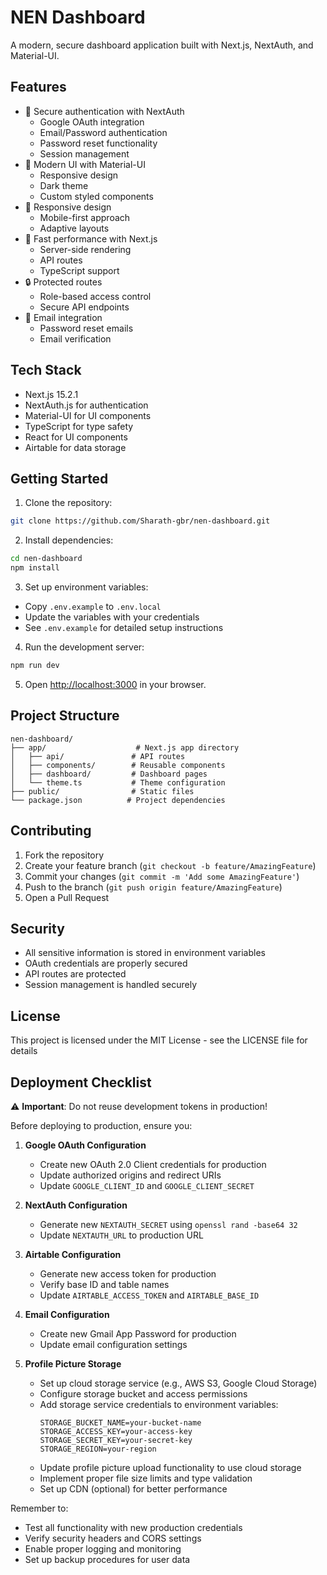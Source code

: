 # NEN Dashboard

A modern, secure dashboard application built with Next.js, NextAuth, and Material-UI.

## Features

- 🔐 Secure authentication with NextAuth
  - Google OAuth integration
  - Email/Password authentication
  - Password reset functionality
  - Session management
- 🎨 Modern UI with Material-UI
  - Responsive design
  - Dark theme
  - Custom styled components
- 📱 Responsive design
  - Mobile-first approach
  - Adaptive layouts
- 🚀 Fast performance with Next.js
  - Server-side rendering
  - API routes
  - TypeScript support
- 🔒 Protected routes
  - Role-based access control
  - Secure API endpoints
- 📧 Email integration
  - Password reset emails
  - Email verification

## Tech Stack

- Next.js 15.2.1
- NextAuth.js for authentication
- Material-UI for UI components
- TypeScript for type safety
- React for UI components
- Airtable for data storage

## Getting Started

1. Clone the repository:
```bash
git clone https://github.com/Sharath-gbr/nen-dashboard.git
```

2. Install dependencies:
```bash
cd nen-dashboard
npm install
```

3. Set up environment variables:
- Copy `.env.example` to `.env.local`
- Update the variables with your credentials
- See `.env.example` for detailed setup instructions

4. Run the development server:
```bash
npm run dev
```

5. Open [http://localhost:3000](http://localhost:3000) in your browser.

## Project Structure

```
nen-dashboard/
├── app/                    # Next.js app directory
│   ├── api/               # API routes
│   ├── components/        # Reusable components
│   ├── dashboard/         # Dashboard pages
│   └── theme.ts           # Theme configuration
├── public/                # Static files
└── package.json          # Project dependencies
```

## Contributing

1. Fork the repository
2. Create your feature branch (`git checkout -b feature/AmazingFeature`)
3. Commit your changes (`git commit -m 'Add some AmazingFeature'`)
4. Push to the branch (`git push origin feature/AmazingFeature`)
5. Open a Pull Request

## Security

- All sensitive information is stored in environment variables
- OAuth credentials are properly secured
- API routes are protected
- Session management is handled securely

## License

This project is licensed under the MIT License - see the LICENSE file for details

## Deployment Checklist

⚠️ **Important**: Do not reuse development tokens in production!

Before deploying to production, ensure you:

1. **Google OAuth Configuration**
   - Create new OAuth 2.0 Client credentials for production
   - Update authorized origins and redirect URIs
   - Update `GOOGLE_CLIENT_ID` and `GOOGLE_CLIENT_SECRET`

2. **NextAuth Configuration**
   - Generate new `NEXTAUTH_SECRET` using `openssl rand -base64 32`
   - Update `NEXTAUTH_URL` to production URL

3. **Airtable Configuration**
   - Generate new access token for production
   - Verify base ID and table names
   - Update `AIRTABLE_ACCESS_TOKEN` and `AIRTABLE_BASE_ID`

4. **Email Configuration**
   - Create new Gmail App Password for production
   - Update email configuration settings

5. **Profile Picture Storage**
   - Set up cloud storage service (e.g., AWS S3, Google Cloud Storage)
   - Configure storage bucket and access permissions
   - Add storage service credentials to environment variables:
     ```
     STORAGE_BUCKET_NAME=your-bucket-name
     STORAGE_ACCESS_KEY=your-access-key
     STORAGE_SECRET_KEY=your-secret-key
     STORAGE_REGION=your-region
     ```
   - Update profile picture upload functionality to use cloud storage
   - Implement proper file size limits and type validation
   - Set up CDN (optional) for better performance

Remember to:
- Test all functionality with new production credentials
- Verify security headers and CORS settings
- Enable proper logging and monitoring
- Set up backup procedures for user data
